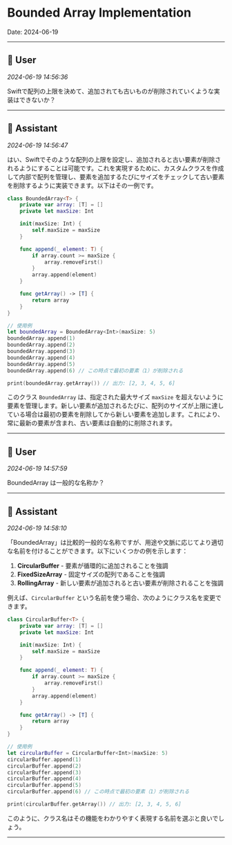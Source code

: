 # Bounded Array Implementation

Date: 2024-06-19

---

## 👤 User
*2024-06-19 14:56:36*

Swiftで配列の上限を決めて、追加されても古いものが削除されていくような実装はできないか？

---

## 🤖 Assistant
*2024-06-19 14:56:47*

はい、Swiftでそのような配列の上限を設定し、追加されると古い要素が削除されるようにすることは可能です。これを実現するために、カスタムクラスを作成して内部で配列を管理し、要素を追加するたびにサイズをチェックして古い要素を削除するように実装できます。以下はその一例です。

```swift
class BoundedArray<T> {
    private var array: [T] = []
    private let maxSize: Int

    init(maxSize: Int) {
        self.maxSize = maxSize
    }

    func append(_ element: T) {
        if array.count >= maxSize {
            array.removeFirst()
        }
        array.append(element)
    }

    func getArray() -> [T] {
        return array
    }
}

// 使用例
let boundedArray = BoundedArray<Int>(maxSize: 5)
boundedArray.append(1)
boundedArray.append(2)
boundedArray.append(3)
boundedArray.append(4)
boundedArray.append(5)
boundedArray.append(6) // この時点で最初の要素（1）が削除される

print(boundedArray.getArray()) // 出力: [2, 3, 4, 5, 6]
```

このクラス `BoundedArray` は、指定された最大サイズ `maxSize` を超えないように要素を管理します。新しい要素が追加されるたびに、配列のサイズが上限に達している場合は最初の要素を削除してから新しい要素を追加します。これにより、常に最新の要素が含まれ、古い要素は自動的に削除されます。

---

## 👤 User
*2024-06-19 14:57:59*

BoundedArray は一般的な名称か？

---

## 🤖 Assistant
*2024-06-19 14:58:10*

「BoundedArray」は比較的一般的な名称ですが、用途や文脈に応じてより適切な名前を付けることができます。以下にいくつかの例を示します：

1. **CircularBuffer** - 要素が循環的に追加されることを強調
2. **FixedSizeArray** - 固定サイズの配列であることを強調
3. **RollingArray** - 新しい要素が追加されると古い要素が削除されることを強調

例えば、`CircularBuffer` という名前を使う場合、次のようにクラス名を変更できます。

```swift
class CircularBuffer<T> {
    private var array: [T] = []
    private let maxSize: Int

    init(maxSize: Int) {
        self.maxSize = maxSize
    }

    func append(_ element: T) {
        if array.count >= maxSize {
            array.removeFirst()
        }
        array.append(element)
    }

    func getArray() -> [T] {
        return array
    }
}

// 使用例
let circularBuffer = CircularBuffer<Int>(maxSize: 5)
circularBuffer.append(1)
circularBuffer.append(2)
circularBuffer.append(3)
circularBuffer.append(4)
circularBuffer.append(5)
circularBuffer.append(6) // この時点で最初の要素（1）が削除される

print(circularBuffer.getArray()) // 出力: [2, 3, 4, 5, 6]
```

このように、クラス名はその機能をわかりやすく表現する名前を選ぶと良いでしょう。

---
